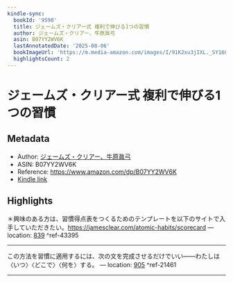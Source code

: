 ```yaml
---
kindle-sync:
  bookId: '9598'
  title: ジェームズ・クリアー式 複利で伸びる1つの習慣
  author: ジェームズ・クリアー、牛原眞弓
  asin: B07YY2WV6K
  lastAnnotatedDate: '2025-08-06'
  bookImageUrl: 'https://m.media-amazon.com/images/I/91K2xu3jIXL._SY160.jpg'
  highlightsCount: 2
---
```

# ジェームズ・クリアー式 複利で伸びる1つの習慣
## Metadata
* Author: [ジェームズ・クリアー、牛原眞弓](https://www.amazon.comundefined)
* ASIN: B07YY2WV6K
* Reference: https://www.amazon.com/dp/B07YY2WV6K
* [Kindle link](kindle://book?action=open&asin=B07YY2WV6K)

## Highlights
＊興味のある方は、習慣得点表をつくるためのテンプレートを以下のサイトで入手していただきたい。https://jamesclear.com/atomic-habits/scorecard — location: [839](kindle://book?action=open&asin=B07YY2WV6K&location=839) ^ref-43395

---
この方法を習慣に適用するには、次の文を完成させるだけでいい――わたしは〈いつ〉〈どこで〉〈何を〉する。 — location: [905](kindle://book?action=open&asin=B07YY2WV6K&location=905) ^ref-21461

---
